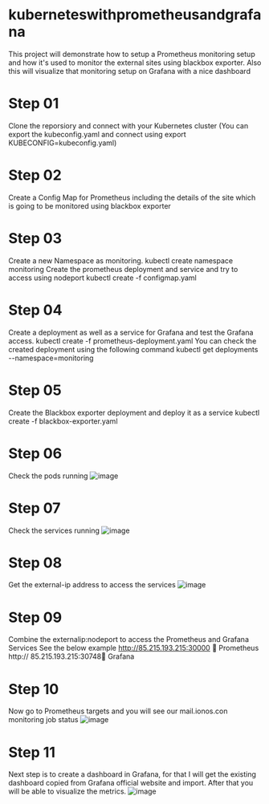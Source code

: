 # kuberneteswithprometheusandgrafana
This project will demonstrate how to setup  a Prometheus monitoring setup and how it's used to monitor the external sites using blackbox exporter. Also this will visualize that monitoring setup on Grafana with a nice dashboard 

# Step 01
Clone the reporsiory and connect with your Kubernetes cluster (You can export the kubeconfig.yaml and connect using export KUBECONFIG=kubeconfig.yaml)

# Step 02
Create a Config Map for Prometheus including the details of the site which is going to be monitored using blackbox exporter

# Step 03
Create a new Namespace as monitoring.
kubectl create namespace monitoring
Create the prometheus deployment and service and try to access using nodeport
kubectl create -f configmap.yaml

# Step 04
Create a deployment as well as a service for Grafana and test the Grafana access.
kubectl create  -f prometheus-deployment.yaml 
You can check the created deployment using the following command
kubectl get deployments --namespace=monitoring

# Step 05
Create the Blackbox exporter deployment and deploy it as a service 
kubectl create  -f blackbox-exporter.yaml 

# Step 06
Check the pods running
![image](https://github.com/miyurumadu/kuberneteswithprometheusandgrafana/assets/18532502/e93ade61-3bab-459f-9b84-7c0dcd88ab3a)

# Step 07
Check the services running
![image](https://github.com/miyurumadu/kuberneteswithprometheusandgrafana/assets/18532502/f0af3742-2d19-4439-baea-157bde18976c)

# Step 08
Get the external-ip address to access the services
![image](https://github.com/miyurumadu/kuberneteswithprometheusandgrafana/assets/18532502/9622f8da-b500-40b7-a385-465633374c08)

# Step 09
Combine the externalip:nodeport to access the Prometheus and Grafana Services
See the below example
http://85.215.193.215:30000  Prometheus
http:// 85.215.193.215:30748 Grafana


# Step 10
Now go to Prometheus targets and you will see our mail.ionos.con monitoring job status
![image](https://github.com/miyurumadu/kuberneteswithprometheusandgrafana/assets/18532502/fd84336e-4820-41f2-a892-3f0fe6977a88)

# Step 11
Next step is to create a dashboard in Grafana, for that I will get the existing dashboard copied from Grafana official website and import. After that you will be able to visualize the metrics. 
![image](https://github.com/miyurumadu/kuberneteswithprometheusandgrafana/assets/18532502/d26d3a59-36a0-4219-bb74-0fb96fbf427b)
